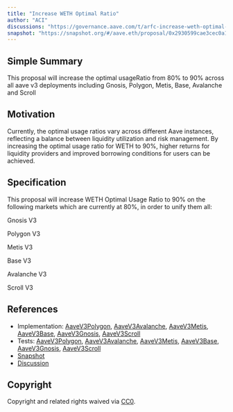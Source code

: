 ```yaml
---
title: "Increase WETH Optimal Ratio"
author: "ACI"
discussions: "https://governance.aave.com/t/arfc-increase-weth-optimal-ratio-to-90-on-all-aave-markets/18556"
snapshot: "https://snapshot.org/#/aave.eth/proposal/0x2930599cae3cec0a16bd0aef13524347e0c5e85cff7dd66ae9b2bed90fc5d1fe"
---
```


## Simple Summary

This proposal will increase the optimal usageRatio from 80% to 90% across all aave v3 deployments including Gnosis, Polygon, Metis, Base, Avalanche and Scroll

## Motivation

Currently, the optimal usage ratios vary across different Aave instances, reflecting a balance between liquidity utilization and risk management. By increasing the optimal usage ratio for WETH to 90%, higher returns for liquidity providers and improved borrowing conditions for users can be achieved.

## Specification

This proposal will increase WETH Optimal Usage Ratio to 90% on the following markets which are currently at 80%, in order to unify them all:

Gnosis V3

Polygon V3

Metis V3

Base V3

Avalanche V3

Scroll V3

## References

- Implementation: [AaveV3Polygon](https://github.com/bgd-labs/aave-proposals-v3/blob/a0ddfdc8504eec2e76d47e918cb7ff3741a4b7b4/src/20240818_Multi_IncreaseWETHOptimalRatio/AaveV3Polygon_IncreaseWETHOptimalRatio_20240818.sol), [AaveV3Avalanche](https://github.com/bgd-labs/aave-proposals-v3/blob/a0ddfdc8504eec2e76d47e918cb7ff3741a4b7b4/src/20240818_Multi_IncreaseWETHOptimalRatio/AaveV3Avalanche_IncreaseWETHOptimalRatio_20240818.sol), [AaveV3Metis](https://github.com/bgd-labs/aave-proposals-v3/blob/a0ddfdc8504eec2e76d47e918cb7ff3741a4b7b4/src/20240818_Multi_IncreaseWETHOptimalRatio/AaveV3Metis_IncreaseWETHOptimalRatio_20240818.sol), [AaveV3Base](https://github.com/bgd-labs/aave-proposals-v3/blob/a0ddfdc8504eec2e76d47e918cb7ff3741a4b7b4/src/20240818_Multi_IncreaseWETHOptimalRatio/AaveV3Base_IncreaseWETHOptimalRatio_20240818.sol), [AaveV3Gnosis](https://github.com/bgd-labs/aave-proposals-v3/blob/a0ddfdc8504eec2e76d47e918cb7ff3741a4b7b4/src/20240818_Multi_IncreaseWETHOptimalRatio/AaveV3Gnosis_IncreaseWETHOptimalRatio_20240818.sol), [AaveV3Scroll](https://github.com/bgd-labs/aave-proposals-v3/blob/a0ddfdc8504eec2e76d47e918cb7ff3741a4b7b4/src/20240818_Multi_IncreaseWETHOptimalRatio/AaveV3Scroll_IncreaseWETHOptimalRatio_20240818.sol)
- Tests: [AaveV3Polygon](https://github.com/bgd-labs/aave-proposals-v3/blob/a0ddfdc8504eec2e76d47e918cb7ff3741a4b7b4/src/20240818_Multi_IncreaseWETHOptimalRatio/AaveV3Polygon_IncreaseWETHOptimalRatio_20240818.t.sol), [AaveV3Avalanche](https://github.com/bgd-labs/aave-proposals-v3/blob/a0ddfdc8504eec2e76d47e918cb7ff3741a4b7b4/src/20240818_Multi_IncreaseWETHOptimalRatio/AaveV3Avalanche_IncreaseWETHOptimalRatio_20240818.t.sol), [AaveV3Metis](https://github.com/bgd-labs/aave-proposals-v3/blob/a0ddfdc8504eec2e76d47e918cb7ff3741a4b7b4/src/20240818_Multi_IncreaseWETHOptimalRatio/AaveV3Metis_IncreaseWETHOptimalRatio_20240818.t.sol), [AaveV3Base](https://github.com/bgd-labs/aave-proposals-v3/blob/a0ddfdc8504eec2e76d47e918cb7ff3741a4b7b4/src/20240818_Multi_IncreaseWETHOptimalRatio/AaveV3Base_IncreaseWETHOptimalRatio_20240818.t.sol), [AaveV3Gnosis](https://github.com/bgd-labs/aave-proposals-v3/blob/a0ddfdc8504eec2e76d47e918cb7ff3741a4b7b4/src/20240818_Multi_IncreaseWETHOptimalRatio/AaveV3Gnosis_IncreaseWETHOptimalRatio_20240818.t.sol), [AaveV3Scroll](https://github.com/bgd-labs/aave-proposals-v3/blob/a0ddfdc8504eec2e76d47e918cb7ff3741a4b7b4/src/20240818_Multi_IncreaseWETHOptimalRatio/AaveV3Scroll_IncreaseWETHOptimalRatio_20240818.t.sol)
- [Snapshot](https://snapshot.org/#/aave.eth/proposal/0x2930599cae3cec0a16bd0aef13524347e0c5e85cff7dd66ae9b2bed90fc5d1fe)
- [Discussion](https://governance.aave.com/t/arfc-increase-weth-optimal-ratio-to-90-on-all-aave-markets/18556)

## Copyright

Copyright and related rights waived via [CC0](https://creativecommons.org/publicdomain/zero/1.0/).

